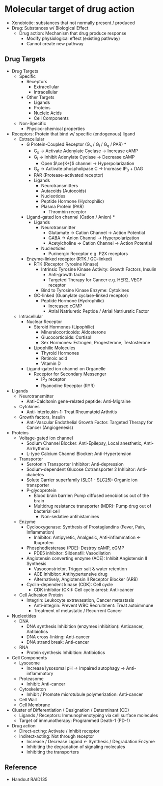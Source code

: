 # Molecular target of drug action

* Xenobiotic: substances that not normally present / produced
* Drug: Substances w/ Biological Effect
  * Drug action: Mechanism that drug produce response
    * Modify physiological effect (existing pathway)
    * Cannot create new pathway

## Drug Targets

* Drug Targets
  * Specific
    * Receptors
      * Extracellular
      * Intracellular
    * Other Targets
      * Ligands
      * Proteins
      * Nucleic Acids
      * Cell Components
  * Non-Specific
    * Physico-chemical properties
* Receptors: Protein that bind w/ specific (endogenous) ligand
  * Extracellular
    * G Protein-Coupled Receptor (G<sub>s</sub> / G<sub>i</sub> / G<sub>q</sub> / PAR) \*
      * G<sub>s</sub> → Activate Adenylate Cyclase → Increase cAMP
      * G<sub>i</sub> → Inhibit Adenylate Cyclase → Decrease cAMP
        * Open $\ce{K+}$ channel → Hyperpolarization
      * G<sub>q</sub> → Activate phospholipase C → Increase IP<sub>3</sub> + DAG
      * PAR (Protease-activated receptor)
      * Ligands
        * Neurotransmitters
        * Autacoids (Autocoids)
        * Nucleotides
        * Peptide Hormone (Hydrophilic)
        * Plasma Protein (PAR)
          * Thrombin receptor
    * Ligand-gated ion channel (Cation / Anion) \*
      * Ligands
        * Neurotransmitter
          * Glutamate → Cation Channel → Action Potential
          * GABA → Anion Channel → Hyperpolarization
          * Acetylcholine → Cation Channel → Action Potential
        * Nucleotides
          * Purinergic Receptor e.g. P2X receptors
    * Enzyme-linked receptor (RTK / GC-linked)
      * RTK (Receptor Tyrosine Kinase)
        * Intrinsic Tyrosine Kinase Activity: Growth Factors, Insulin
          * Anti-growth factor
          * Targeted Therapy for Cancer e.g. HER2, VEGF receptor
        * Bind to Tyrosine Kinase Enzyme: Cytokines
      * GC-linked (Guanylate cyclase-linked receptor)
        * Peptide Hormone (Hydrophilic)
          * Increased cGMP
          * Atrial Natriuretic Peptide / Atrial Natriuretic Factor
  * Intracellular
    * Nuclear Receptor
      * Steroid Hormones (Lipophilic)
        * Mineralocorticoids: Aldosterone
        * Glucocorticoids: Cortisol
        * Sex Hormones: Estrogen, Progesterone, Testosterone
      * Lipophilic Molecules
        * Thyroid Hormones
        * Retinoic acid
        * Vitamin D
    * Ligand-gated ion channel on Organelle
      * Receptor for Secondary Messenger
        * IP<sub>3</sub> receptor
        * Ryanodine Receptor (RYR)
* Ligands
  * Neurotransmitter
    * Anti-Calcitonin gene-related peptide: Anti-Migraine
  * Cytokines
    * Anti-Interleukin-1: Treat Rheumatoid Arthritis
  * Growth factors, Insulin
    * Anti-Vascular Endothelial Growth Factor: Targeted Therapy for Cancer (Angiogenesis)
* Proteins
  * Voltage-gated ion channel
    * Sodium Channel Blocker: Anti-Epilepsy, Local anesthetic, Anti-Arrhythmia
    * L-type Calcium Channel Blocker: Anti-Hypertension
  * Transporter
    * Serotonin Transporter Inhibitor: Anti-depression
    * Sodium-dependent Glucose Cotransporter 2 Inhibitor: Anti-diabetes
    * Solute Carrier superfamily (SLC1 - SLC25): Organic ion transporter
    * P-glycoprotein
      * Blood brain barrier: Pump diffused xenobiotics out of the brain
      * Multidrug resistance transporter (MDR): Pump drug out of bacterial cell
        * Non-sedative antihistamines
  * Enzyme
    * Cyclooxygenase: Synthesis of Prostaglandins (Fever, Pain, Inflammation)
      * Inhibitor: Antipyretic, Analgesic, Anti-inflammation ← Ibuprofen
    * Phosphodiesterase (PDE): Destroy cAMP, cGMP
      * PDE5 inhibitor: Sildenafil: Vasodilation
    * Angiotensin converting enzyme (ACE): Inhibit Angiotensin II Synthesis
      * Vasoconstrictor, Trigger salt & water retention
      * ACE Inhibitor: Antihypertensive drug
      * Alternatively, Angiotensin II Receptor Blocker (ARB)
    * Cyclin-dependent kinase (CDK): Cell cycle
      * CDK inhibitor (CKI): Cell cycle arrest: Anti-cancer
  * Cell Adhesion Protein
    * Integrin: Leukocyte extravasation, Cancer metastasis
      * Anti-integrin: Prevent WBC Recruitment: Treat autoimmune
      * Treatment of metastatic / Recurrent Cancer
* Nucleotides
  * DNA
    * DNA synthesis Inhibition (enzymes inhibition): Anticancer, Antibiotics
    * DNA cross-linking: Anti-cancer
    * DNA strand break: Anti-cancer
  * RNA
    * Protein synthesis Inhibition: Antibiotics
* Cell Components
  * Lysosome
    * Increase lysosomal pH → Impaired autophagy → Anti-inflammatory
  * Proteasome
    * Inhibit: Anti-cancer
  * Cytoskeleton
    * Inhibit / Promote microtubule polymerization: Anti-cancer
  * Cell Wall
  * Cell Membrane
* Cluster of Differentiation / Designation / Determinant (CD)
  * Ligands / Receptors: Immunophenotyping via cell surface molecules
  * Target of immunotherapy: Programmed Death-1 (PD-1)
* Drug action
  * Direct-acting: Activate / Inhibit receptor
  * Indirect-acting: Not through receptor
    * Increase / Decrease Ligand ← Synthesis / Degradation Enzyme
    * Inhibiting the degradation of signaling molecules
    * Inhibiting the transporters

## Reference

* Handout RAID135
